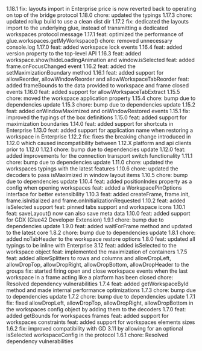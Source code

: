 1.18.1
fix: layouts import in Enterprise price is now reverted back to operating on top of the bridge protocol
1.18.0
chore: updated the typings
1.17.3
chore: updated rollup build to use a clean dist dir
1.17.2
fix: dedicated the layouts import to the underlying glue, instead of transmitting a dedicated workspaces protocol message
1.17.1
feat: optimized the performance of glue.workspaces.getMyWorkspace()
chore: removed unnecessary console.log
1.17.0
feat: added workspace lock events
1.16.4
feat: added version property to the top-level API
1.16.3
feat: added workspace.show/hideLoadingAnimation and window.isSelected
feat: added frame.onFocusChanged event
1.16.2
feat: added the setMaximizationBoundary method
1.16.1
feat: added support for allowReorder, allowWindowReorder and allowWorkspaceTabReorder
feat: added frameBounds to the data provided to workspace and frame closed events
1.16.0
feat: added support for allowWorkspaceTabExtract
1.15.5
chore: moved the workspace application property
1.15.4
chore: bump due to dependencies update
1.15.3
chore: bump due to dependencies update
1.15.2
feat: added onWindowMaximized and onWindowRestored events
1.15.1
fix: improved the typings of the box definitions
1.15.0
feat: added support for maximization boundaries
1.14.0
feat: added support for shortcuts in Enterprise
1.13.0
feat: added support for application name when restoring a workspace in Enterprise
1.12.2
fix: fixes the breaking change introduced in 1.12.0 which caused incompatibility between 1.12.X platform and api clients prior to 1.12.0
1.12.1
chore: bump due to dependencies update
1.12.0
feat: added improvements for the connection transport switch functionality
1.11.1
chore: bump due to dependencies update
1.11.0
chore: updated the workspaces typings with the latest features
1.10.6
chore: updated the decoders to pass isMaximized in window layout items
1.10.5
chore: bump due to dependencies update
1.10.4
feat: added positionIndex property as a config when opening workspaces
feat: added a WorkspacePinOptions interface for better extensibility 
1.10.3
feat: added createFrame, frame.init, frame.isInitialized and frame.onInitializationRequested
1.10.2
feat: added isSelected support
feat: pinned tabs support and workspace icons
1.10.1
feat: saveLayout() now can also save meta data
1.10.0
feat: added support for GDX (Glue42 Developer Extension)
1.9.1
chore: bump due to dependencies update
1.9.0
feat: added waitForFrame method and updated to the latest core
1.8.2
chore: bump due to dependencies update
1.8.1
chore: added noTabHeader to the workspace restore options
1.8.0
feat: updated all typings to be inline with Enterprise 3.12
feat: added isSelected to the workspace object
feat: implemented the maximization of containers
1.7.5
feat: added allowSplitters to rows and columns and allowDropLeft, allowDropTop, allowDropRight, allowDropBottom, allowDropHeader to the groups
fix: started firing open and close workspace events when the last workspace in a frame acting like a platform has been closed
chore: Resolved dependency vulnerabilities
1.7.4
feat: added getWorkspaceById method and made internal performance optimizations
1.7.3
chore: bump due to dependencies update
1.7.2
chore: bump due to dependencies update
1.7.1
fix: fixed allowDropLeft, allowDropTop, allowDropRight, allowDropBottom in the workspaces config object by adding them to the decoders
1.7.0
feat: added getBounds for workspaces frames
feat: added support for workspaces constraints
feat: added support for workspaces elements sizes
1.6.2
fix: improved compatibility with GD 3.11 by allowing for an optional isSelected workspaceConfig in the protocol
1.6.1
chore: Resolved dependency vulnerabilities
